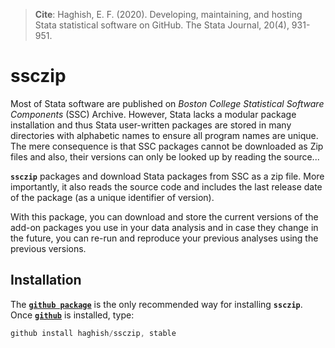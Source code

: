 > __Cite__: Haghish, E. F. (2020). Developing, maintaining, and hosting Stata statistical software on GitHub. The Stata Journal, 20(4), 931-951.

# ssczip

Most of Stata software are published on _Boston College Statistical Software Components_ (SSC) Archive. However, Stata lacks a modular package installation and thus Stata user-written packages are stored in many directories with alphabetic names to ensure all program names are unique. The mere consequence is that SSC packages cannot be downloaded as Zip files and also, their versions can only be looked up by reading the source... 

__`ssczip`__ packages and download Stata packages from SSC as a zip file. More importantly, it also reads the source code and includes the last release date of the package (as a unique identifier of version). 

With this package, you can download and store the current versions of the add-on packages you use in your data analysis and in case they change in the future, you can re-run and reproduce your previous analyses using the previous versions. 


## Installation


The [__`github package`__](https://github.com/haghish/github) is the only recommended way for installing **`ssczip`**. Once [__`github`__](https://github.com/haghish/github) is installed, type:

```js
github install haghish/ssczip, stable
```
